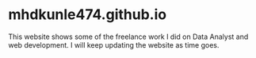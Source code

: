 # mhdkunle474.github.io

This website shows some of the freelance work I did on Data Analyst and web development. I will keep updating the website as time goes.
